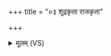 +++
title = "०३ शूद्रकृता राजकृता"

+++
<details><summary>मूलम् (VS)</summary>

शू॒द्रकृ॑ता॒ राज॑कृता॒ स्त्रीकृ॑ता ब्र॒ह्मभिः॑ कृ॒ता।  
जा॒या पत्या॑ नु॒त्तेव॑ क॒र्तारं॒ बन्ध्वृ॑च्छतु ॥
</details>